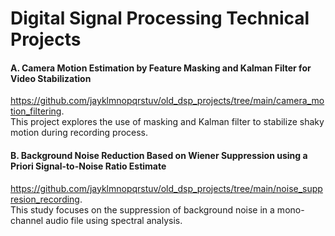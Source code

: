 # Digital Signal Processing Technical Projects

#### A. Camera Motion Estimation by Feature Masking and Kalman Filter for Video Stabilization
https://github.com/jayklmnopqrstuv/old_dsp_projects/tree/main/camera_motion_filtering.  
This project explores the use of masking and Kalman filter to stabilize shaky motion during recording process.

#### B. Background Noise Reduction Based on Wiener Suppression using a Priori Signal-to-Noise Ratio Estimate
https://github.com/jayklmnopqrstuv/old_dsp_projects/tree/main/noise_suppresion_recording.    
This study focuses on the suppression of background noise in a mono-channel audio file using spectral analysis.
